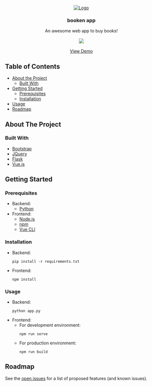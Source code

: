 
<!-- PROJECT LOGO -->
<br />
<p align="center">
  <a href="https://github.com/othneildrew/Best-README-Template">
    <img src="https://i.ibb.co/vP6HB4x/Captura.png" alt="Logo">
  </a>

  <h3 align="center">booken app</h3>

  <p align="center">
    An awesome web app to buy books!
    <br /> 
    <br />
    <img src="https://travis-ci.com/UB-ES-2020/Booken.svg?branch=dev">
    <br />
    <br/>
    <a href="http://booken-app.herokuapp.com/">View Demo</a>
  </p>
</p>



<!-- TABLE OF CONTENTS -->
## Table of Contents

* [About the Project](#about-the-project)
  * [Built With](#built-with)
* [Getting Started](#getting-started)
  * [Prerequisites](#prerequisites)
  * [Installation](#installation)
* [Usage](#usage)
* [Roadmap](#roadmap)


## About The Project
### Built With
* [Bootstrap](https://getbootstrap.com)
* [JQuery](https://jquery.com)
* [Flask](https://flask.palletsprojects.com/en/1.1.x/)
* [Vue.js](https://vuejs.org/)

## Getting Started

### Prerequisites

* Backend:
  * [Python](https://www.python.org/downloads/)
* Frontend:
  * [Node.js](https://nodejs.org/)
  * [npm](https://www.npmjs.com/get-npm)
  * [Vue CLI](https://cli.vuejs.org/guide/installation.html)

### Installation

* Backend:
  ```pip
  pip install -r requirements.txt
  ```
* Frontend:
  ```npm
  npm install
  ```

### Usage

* Backend:
  ```pip
  python app.py
  ```
* Frontend:
  * For development environment:
    ```npm
    npm run serve
    ```
  * For production environment:
    ```npm
    npm run build
    ```

## Roadmap

See the [open issues](https://github.com/UB-ES-2020/Booken/issues) for a list of proposed features (and known issues).
